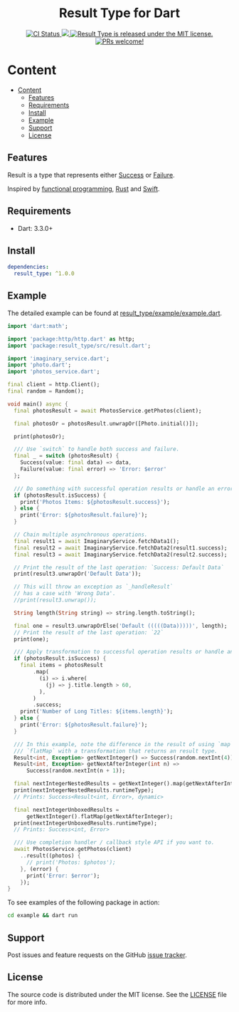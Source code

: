 <h1 align="center">Result Type for Dart</h1>

<p align="center">
    <a href="https://github.com/minikin/result_type/actions">
    <img src="https://github.com/minikin/result_type/actions/workflows/build.yml/badge.svg" alt="CI Status" />
  </a>

  <a href="https://codecov.io/gh/minikin/result_type">
    <img src="https://codecov.io/gh/minikin/result_type/branch/main/graph/badge.svg?token=dpljQutAnj"/>
  </a>

   <a href="https://github.com/minikin/result_type/blob/main/LICENSE">
    <img src="https://img.shields.io/badge/license-MIT-blue.svg" alt="Result Type is released under the MIT license." />
  </a>

  <a href="https://github.com/minikin/result_type/blob/main/CODE_OF_CONDUCT.md">
    <img src="https://img.shields.io/badge/PRs-welcome-brightgreen.svg" alt="PRs welcome!" />
  </a>
</p>

# Content

- [Content](#content)
  - [Features](#features)
  - [Requirements](#requirements)
  - [Install](#install)
  - [Example](#example)
  - [Support](#support)
  - [License](#license)

## Features

Result is a type that represents either [Success](https://github.com/minikin/result_type/blob/main/lib/src/success.dart) or [Failure](https://github.com/minikin/result_type/blob/main/lib/src/failure.dart).

Inspired by [functional programming](https://hackage.haskell.org/package/base-4.12.0.0/docs/Data-Either.html), [Rust](https://doc.rust-lang.org/std/result/enum.Result.html) and [Swift](https://developer.apple.com/documentation/swift/result).

## Requirements

- Dart: 3.3.0+

## Install

```yaml
dependencies:
  result_type: ^1.0.0
```

## Example

The detailed example can be found at [result_type/example/example.dart](https://github.com/minikin/result_type/blob/main/example/example.dart).

```dart
import 'dart:math';

import 'package:http/http.dart' as http;
import 'package:result_type/src/result.dart';

import 'imaginary_service.dart';
import 'photo.dart';
import 'photos_service.dart';

final client = http.Client();
final random = Random();

void main() async {
  final photosResult = await PhotosService.getPhotos(client);

  final photosOr = photosResult.unwrapOr([Photo.initial()]);

  print(photosOr);

  /// Use `switch` to handle both success and failure.
  final _ = switch (photosResult) {
    Success(value: final data) => data,
    Failure(value: final error) => 'Error: $error'
  };

  /// Do something with successful operation results or handle an error.
  if (photosResult.isSuccess) {
    print('Photos Items: ${photosResult.success}');
  } else {
    print('Error: ${photosResult.failure}');
  }

  // Chain multiple asynchronous operations.
  final result1 = await ImaginaryService.fetchData1();
  final result2 = await ImaginaryService.fetchData2(result1.success);
  final result3 = await ImaginaryService.fetchData2(result2.success);

  // Print the result of the last operation: `Success: Default Data`
  print(result3.unwrapOr('Default Data'));

  // This will throw an exception as `_handleResult`
  // has a case with 'Wrong Data'.
  //print(result3.unwrap());

  String length(String string) => string.length.toString();

  final one = result3.unwrapOrElse('Default (((((Data)))))', length);
  // Print the result of the last operation: `22`
  print(one);

  /// Apply transformation to successful operation results or handle an error.
  if (photosResult.isSuccess) {
    final items = photosResult
        .map(
          (i) => i.where(
            (j) => j.title.length > 60,
          ),
        )
        .success;
    print('Number of Long Titles: ${items.length}');
  } else {
    print('Error: ${photosResult.failure}');
  }

  /// In this example, note the difference in the result of using `map` and
  /// `flatMap` with a transformation that returns an result type.
  Result<int, Exception> getNextInteger() => Success(random.nextInt(4));
  Result<int, Exception> getNextAfterInteger(int n) =>
      Success(random.nextInt(n + 1));

  final nextIntegerNestedResults = getNextInteger().map(getNextAfterInteger);
  print(nextIntegerNestedResults.runtimeType);
  // Prints: Success<Result<int, Error>, dynamic>

  final nextIntegerUnboxedResults =
      getNextInteger().flatMap(getNextAfterInteger);
  print(nextIntegerUnboxedResults.runtimeType);
  // Prints: Success<int, Error>

  /// Use completion handler / callback style API if you want to.
  await PhotosService.getPhotos(client)
    ..result((photos) {
      // print('Photos: $photos');
    }, (error) {
      print('Error: $error');
    });
}
```

To see examples of the following package in action:

```sh
cd example && dart run
```

## Support

Post issues and feature requests on the GitHub [issue tracker](https://github.com/minikin/result_type/issues).

## License

The source code is distributed under the MIT license.
See the [LICENSE](https://github.com/minikin/result_type/blob/main/LICENSE) file for more info.
